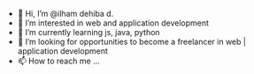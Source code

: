 - 👋 Hi, I’m @ilham dehiba d.
- 👀 I’m interested in web and application development
- 🌱 I’m currently learning js, java, python
- 💞️ I’m looking for opportunities to become a freelancer in web | application development
- 📫 How to reach me ...

<!---
ilhem18/ilhem18 is a ✨ special ✨ repository because its `README.md` (this file) appears on your GitHub profile.
You can click the Preview link to take a look at your changes.
--->
